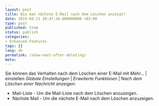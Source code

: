 ```yaml
---
layout: post
title: Wie man nächste E-Mail nach dem Löschen anzeigt?
date: 2015-04-21 20:47:34.000000000 +03:00
type: post
published: true
status: publish
categories:
- Enhanced Features
tags: []
lang: de
permalink: /show-next-after-deleting/
meta:
---
```


Sie können das Verhalten nach dem Löschen einer E-Mail mit *Mehr...* \| einstellen *Globale Einstellungen* \| *Erweiterte Funktionen* \| *Nach dem Löschen einer Nachricht anzeigen:*

* Mail-Liste - Um die Mail-Liste nach dem Löschen anzuzeigen.
* Nächste Mail - Um die nächste E-Mail nach dem Löschen anzuzeigen.
